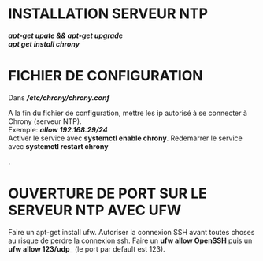 

# INSTALLATION SERVEUR NTP  
___apt-get upate && apt-get upgrade___  
___apt get install chrony___

# FICHIER DE CONFIGURATION  
Dans ___/etc/chrony/chrony.conf___   

A la fin du fichier de configuration, mettre les ip autorisé à se connecter à Chrony (serveur NTP).  
Exemple: ___allow 192.168.29/24___  
Activer le service avec __systemctl enable chrony__.
Redemarrer le service avec __systemctl restart chrony__

.
# OUVERTURE DE PORT SUR LE SERVEUR NTP AVEC UFW  
Faire un apt-get install ufw.
Autoriser la connexion SSH avant toutes choses au risque de perdre la connexion ssh.
Faire un __ufw allow OpenSSH__ puis un __ufw allow 123/udp___ (le port par default est 123).

